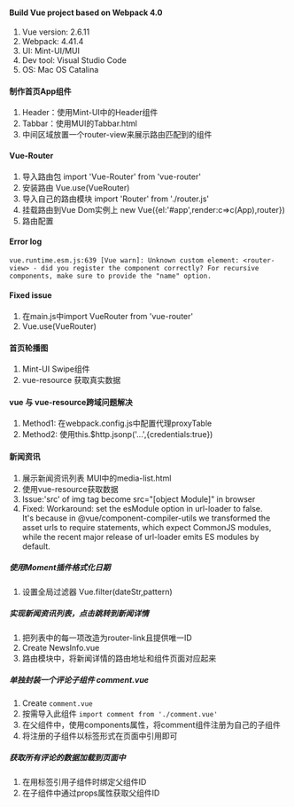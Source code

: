 #### Build Vue project based on Webpack 4.0
1. Vue version: 2.6.11
2. Webpack: 4.41.4
3. UI: Mint-UI/MUI
4. Dev tool: Visual Studio Code
5. OS: Mac OS Catalina

#### 制作首页App组件
1. Header：使用Mint-UI中的Header组件
2. Tabbar：使用MUI的Tabbar.html
3. 中间区域放置一个router-view来展示路由匹配到的组件

#### Vue-Router
 1. 导入路由包 import 'Vue-Router' from 'vue-router'
 2. 安装路由 Vue.use(VueRouter)
 3. 导入自己的路由模块 import 'Router' from './router.js'
 4. 挂载路由到Vue Dom实例上 new Vue({el:'#app',render:c=>c(App),router})
 5. 路由配置 <router-link></router-link> <router-view></router-view>

#### Error log
    vue.runtime.esm.js:639 [Vue warn]: Unknown custom element: <router-view> - did you register the component correctly? For recursive components, make sure to provide the "name" option.
#### Fixed issue
 1. 在main.js中import VueRouter from 'vue-router'
 2. Vue.use(VueRouter)

#### 首页轮播图
1. Mint-UI Swipe组件
2. vue-resource 获取真实数据

#### vue 与 vue-resource跨域问题解决
1. Method1: 在webpack.config.js中配置代理proxyTable
2. Method2: 使用this.$http.jsonp('...',{credentials:true})

#### 新闻资讯
1. 展示新闻资讯列表 MUI中的media-list.html
2. 使用vue-resource获取数据
3. Issue:'src' of img tag become src="[object Module]" in browser
4. Fixed: Workaround: set the esModule option in url-loader to false.<br>
It's because in @vue/component-compiler-utils we transformed the asset urls to require statements, which expect CommonJS modules, while the recent major release of url-loader emits ES modules by default.

##### 使用Moment插件格式化日期  
1. 设置全局过滤器 Vue.filter(dateStr,pattern)

##### 实现新闻资讯列表，点击跳转到新闻详情
1. 把列表中的每一项改造为router-link且提供唯一ID
2. Create NewsInfo.vue
3. 路由模块中，将新闻详情的路由地址和组件页面对应起来

##### 单独封装一个评论子组件 comment.vue
1. Create `comment.vue`
2. 按需导入此组件 `import comment from './comment.vue'`
3. 在父组件中，使用components属性，将comment组件注册为自己的子组件
4. 将注册的子组件以标签形式在页面中引用即可

##### 获取所有评论的数据加载到页面中
1. 在用标签引用子组件时绑定父组件ID
2. 在子组件中通过props属性获取父组件ID
